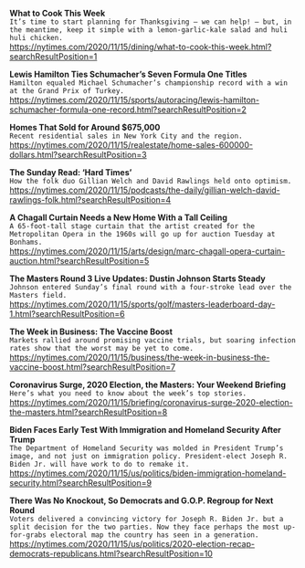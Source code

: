 **What to Cook This Week**\
`It’s time to start planning for Thanksgiving — we can help! — but, in the meantime, keep it simple with a lemon-garlic-kale salad and huli huli chicken.`\
https://nytimes.com/2020/11/15/dining/what-to-cook-this-week.html?searchResultPosition=1

**Lewis Hamilton Ties Schumacher’s Seven Formula One Titles**\
`Hamilton equaled Michael Schumacher’s championship record with a win at the Grand Prix of Turkey.`\
https://nytimes.com/2020/11/15/sports/autoracing/lewis-hamilton-schumacher-formula-one-record.html?searchResultPosition=2

**Homes That Sold for Around $675,000**\
`Recent residential sales in New York City and the region.`\
https://nytimes.com/2020/11/15/realestate/home-sales-600000-dollars.html?searchResultPosition=3

**The Sunday Read: ‘Hard Times’**\
`How the folk duo Gillian Welch and David Rawlings held onto optimism.`\
https://nytimes.com/2020/11/15/podcasts/the-daily/gillian-welch-david-rawlings-folk.html?searchResultPosition=4

**A Chagall Curtain Needs a New Home With a Tall Ceiling**\
`A 65-foot-tall stage curtain that the artist created for the Metropolitan Opera in the 1960s will go up for auction Tuesday at Bonhams.`\
https://nytimes.com/2020/11/15/arts/design/marc-chagall-opera-curtain-auction.html?searchResultPosition=5

**The Masters Round 3 Live Updates: Dustin Johnson Starts Steady**\
`Johnson entered Sunday’s final round with a four-stroke lead over the Masters field.`\
https://nytimes.com/2020/11/15/sports/golf/masters-leaderboard-day-1.html?searchResultPosition=6

**The Week in Business: The Vaccine Boost**\
`Markets rallied around promising vaccine trials, but soaring infection rates show that the worst may be yet to come.`\
https://nytimes.com/2020/11/15/business/the-week-in-business-the-vaccine-boost.html?searchResultPosition=7

**Coronavirus Surge, 2020 Election, the Masters: Your Weekend Briefing**\
`Here’s what you need to know about the week’s top stories.`\
https://nytimes.com/2020/11/15/briefing/coronavirus-surge-2020-election-the-masters.html?searchResultPosition=8

**Biden Faces Early Test With Immigration and Homeland Security After Trump**\
`The Department of Homeland Security was molded in President Trump’s image, and not just on immigration policy. President-elect Joseph R. Biden Jr. will have work to do to remake it.`\
https://nytimes.com/2020/11/15/us/politics/biden-immigration-homeland-security.html?searchResultPosition=9

**There Was No Knockout, So Democrats and G.O.P. Regroup for Next Round**\
`Voters delivered a convincing victory for Joseph R. Biden Jr. but a split decision for the two parties. Now they face perhaps the most up-for-grabs electoral map the country has seen in a generation.`\
https://nytimes.com/2020/11/15/us/politics/2020-election-recap-democrats-republicans.html?searchResultPosition=10

